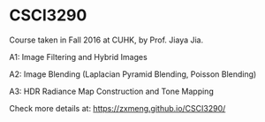 # CSCI3290

Course taken in Fall 2016 at CUHK, by Prof. Jiaya Jia.

A1: Image Filtering and Hybrid Images

A2: Image Blending (Laplacian Pyramid Blending, Poisson Blending)

A3: HDR Radiance Map Construction and Tone Mapping

Check more details at: https://zxmeng.github.io/CSCI3290/
